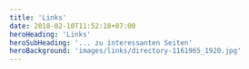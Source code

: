 ```yaml
---
title: 'Links'
date: 2018-02-10T11:52:18+07:00
heroHeading: 'Links'
heroSubHeading: '... zu interessanten Seiten'
heroBackground: 'images/links/directory-1161965_1920.jpg'
---
```


